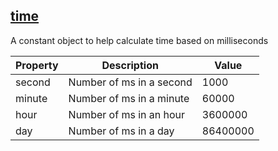 ## [time](src/constants/time.ts)
A constant object to help calculate time based on milliseconds

| Property | Description | Value |
|----------|-------------|-------|
| second | Number of ms in a second | 1000 |
| minute | Number of ms in a minute | 60000 |
| hour | Number of ms in an hour | 3600000 |
| day | Number of ms in a day | 86400000 |
